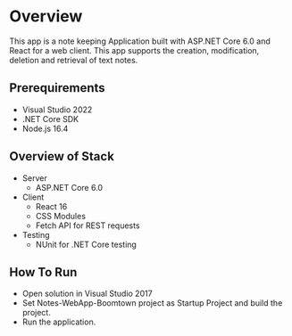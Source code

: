 # Overview

This app is a note keeping Application built with ASP.NET Core 6.0 and React for a web client. 
This app supports the creation, modification, deletion and retrieval of text notes.

## Prerequirements

* Visual Studio 2022
* .NET Core SDK
* Node.js 16.4

## Overview of Stack
- Server
  - ASP.NET Core 6.0
- Client
  - React 16
  - CSS Modules
  - Fetch API for REST requests
- Testing
  - NUnit for .NET Core testing

## How To Run

* Open solution in Visual Studio 2017
* Set Notes-WebApp-Boomtown project as Startup Project and build the project.
* Run the application.
